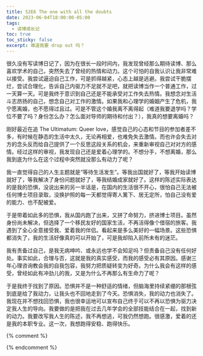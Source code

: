 ```yaml
---
title: S2E6 The one with all the doubts
date: 2023-06-04T18:00:00-05:00
tags:
  - 读博成长记
toc: true
toc_sticky: false
excerpt: 难道我要 drop out 吗？
---
```


很久没有写读博日记了，因为在很长一段时间内，我发现曾经那么期待读博、那么喜欢学术的自己，突然失去了曾经的热情和动力。这个可怕的自我认识让我非常难以接受。我尝试逼迫自己工作，可是抓得越紧，心态上越是逃避。我尝试干脆摆烂，尝试合理化，告诉自己内驱力不足就不足吧，就把读博当作一个普通工作，过一天算一天。可是我终于意识到自己还是不能承受对工作失去热情。我想念对生活斗志昂扬的自己，想念自己对工作的激情。如果我和心理学的婚姻产生了危机，我宁愿离婚，也不愿得过且过。可是不管这个婚我离不离得起（难道我要退学吗？学位不要了吗？身份怎么办？怎么面对导师的期待和付出？），我真的想要离婚吗？

刚好最近在追 The Ultimatum: Queer love，感觉自己的心态和节目的参加者差不多，有时候在静态的生活中太久，无论再相爱，也难免失去激情。而也许会失去对方的念头反而给自己提供了一个反思这段关系的机会，来重新审视自己对对方的感情。经过这样的审视，我发现自己还是爱着心理学的。不想分手，不想离婚，那么我到底为什么在这个过程中突然就没那么有动力了呢？

我一直觉得自己的人生主题就是“等待生活发生”。等我出国就好了，等我开始读博就好了，等我解决了身份问题就好了，等我结婚成家就好了。这样的陈述实际表达的是我的恐惧，没说出来的另一半话是，在国内的生活很不开心，很怕自己无法被任何博士项目录取，没换护照的每一天都觉得寄人篱下、居无定所，怕自己没有爱的能力、也不配被爱。

于是带着如此多的恐惧，我从国内跑了出来，又拼了命努力，挤进博士项目。虽然身份尚未解决，但选择了一个移民友好的国家生活，不再活得像个借宿的旅客。我遇到了全心全意接受我、爱着我的伴侣。看起来是多么美好的一幅场景。这些恐惧都消失了，我的生活好像真的可以开始了，可是我却陷入前所未有的迷茫。

我有责备过自己，是我无病呻吟、或永远也学不会知足吗？但责备自己没有任何好处。事实如此，合理与否，这就是我的真实感受，而我的感受必有其原因。感谢三年心理咨询教会我的自我包容，我努力把质疑转变为好奇。为什么我会有这样的感受，曾经如此有冲劲儿的我，又是为什么不再那么有生命力了呢？  

于是我终于找到了原因。恐惧并不是一种舒适的情绪，但脑海里持续紧绷的那根弦到底是给了我动力，让我头也不回地走到了今天。恐惧消失，我的动力也消失了。我现在并不想找回恐惧，我也很幸运地可以宣布自己终于可以不再以恐惧为驱力决定我人生的导向。我要做的是把我在过去几年学会的全部技能结合在一起，找到新的动力。我要改写我人生的陈述，我不再想逃，可我仍然想跑。很感激，爱着的还是我的本职专业。这一次，我想跑得安稳、跑得快乐。


{% comment %}


{% endcomment %}
